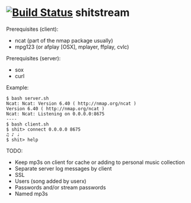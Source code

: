 [![Build Status](https://travis-ci.org/nijotz/shitstream.svg?branch=master)](https://travis-ci.org/nijotz/shitstream)
shitstream
==========

Prerequisites (client):
* ncat (part of the nmap package usually)
* mpg123 (or afplay [OSX], mplayer, ffplay, cvlc)

Prerequisites (server):
* sox
* curl

Example:

    $ bash server.sh
    Ncat: Ncat: Version 6.40 ( http://nmap.org/ncat )
    Version 6.40 ( http://nmap.org/ncat )
    Ncat: Ncat: Listening on 0.0.0.0:8675
    ----
    $ bash client.sh
    $ shit> connect 0.0.0.0 8675
    ♫ ♪ ♩
    $ shit> help

TODO:
* Keep mp3s on client for cache or adding to personal music collection
* Separate server log messages by client
* SSL
* Users (song added by userx)
* Passwords and/or stream passwords
* Named mp3s
